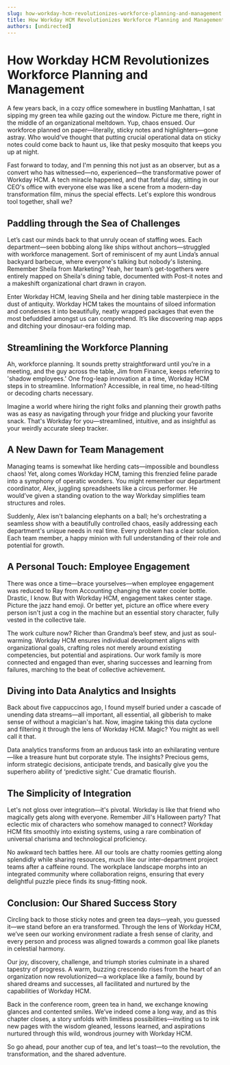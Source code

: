 ```yaml
---
slug: how-workday-hcm-revolutionizes-workforce-planning-and-management
title: How Workday HCM Revolutionizes Workforce Planning and Management
authors: [undirected]
---
```



# How Workday HCM Revolutionizes Workforce Planning and Management

A few years back, in a cozy office somewhere in bustling Manhattan, I sat sipping my green tea while gazing out the window. Picture me there, right in the middle of an organizational meltdown. Yup, chaos ensued. Our workforce planned on paper—literally, sticky notes and highlighters—gone astray. Who would've thought that putting crucial operational data on sticky notes could come back to haunt us, like that pesky mosquito that keeps you up at night.

Fast forward to today, and I'm penning this not just as an observer, but as a convert who has witnessed—no, experienced—the transformative power of Workday HCM. A tech miracle happened, and that fateful day, sitting in our CEO's office with everyone else was like a scene from a modern-day transformation film, minus the special effects. Let's explore this wondrous tool together, shall we? 

## Paddling through the Sea of Challenges

Let’s cast our minds back to that unruly ocean of staffing woes. Each department—seen bobbing along like ships without anchors—struggled with workforce management. Sort of reminiscent of my aunt Linda’s annual backyard barbecue, where everyone's talking but nobody's listening. Remember Sheila from Marketing? Yeah, her team’s get-togethers were entirely mapped on Sheila's dining table, documented with Post-it notes and a makeshift organizational chart drawn in crayon.

Enter Workday HCM, leaving Sheila and her dining table masterpiece in the dust of antiquity. Workday HCM takes the mountains of siloed information and condenses it into beautifully, neatly wrapped packages that even the most befuddled amongst us can comprehend. It’s like discovering map apps and ditching your dinosaur-era folding map.

## Streamlining the Workforce Planning

Ah, workforce planning. It sounds pretty straightforward until you’re in a meeting, and the guy across the table, Jim from Finance, keeps referring to 'shadow employees.' One frog-leap innovation at a time, Workday HCM steps in to streamline. Information? Accessible, in real time, no head-tilting or decoding charts necessary.

Imagine a world where hiring the right folks and planning their growth paths was as easy as navigating through your fridge and plucking your favorite snack. That's Workday for you—streamlined, intuitive, and as insightful as your weirdly accurate sleep tracker. 

## A New Dawn for Team Management

Managing teams is somewhat like herding cats—impossible and boundless chaos! Yet, along comes Workday HCM, taming this frenzied feline parade into a symphony of operatic wonders. You might remember our department coordinator, Alex, juggling spreadsheets like a circus performer. He would’ve given a standing ovation to the way Workday simplifies team structures and roles.

Suddenly, Alex isn't balancing elephants on a ball; he's orchestrating a seamless show with a beautifully controlled chaos, easily addressing each department's unique needs in real time. Every problem has a clear solution. Each team member, a happy minion with full understanding of their role and potential for growth.

## A Personal Touch: Employee Engagement

There was once a time—brace yourselves—when employee engagement was reduced to Ray from Accounting changing the water cooler bottle. Drastic, I know. But with Workday HCM, engagement takes center stage. Picture the jazz hand emoji. Or better yet, picture an office where every person isn't just a cog in the machine but an essential story character, fully vested in the collective tale.

The work culture now? Richer than Grandma’s beef stew, and just as soul-warming. Workday HCM ensures individual development aligns with organizational goals, crafting roles not merely around existing competencies, but potential and aspirations. Our work family is more connected and engaged than ever, sharing successes and learning from failures, marching to the beat of collective achievement.

## Diving into Data Analytics and Insights

Back about five cappuccinos ago, I found myself buried under a cascade of unending data streams—all important, all essential, all gibberish to make sense of without a magician's hat. Now, imagine taking this data cyclone and filtering it through the lens of Workday HCM. Magic? You might as well call it that.

Data analytics transforms from an arduous task into an exhilarating venture—like a treasure hunt but corporate style. The insights? Precious gems, inform strategic decisions, anticipate trends, and basically give you the superhero ability of ‘predictive sight.’ Cue dramatic flourish.

## The Simplicity of Integration

Let's not gloss over integration—it's pivotal. Workday is like that friend who magically gets along with everyone. Remember Jill's Halloween party? That eclectic mix of characters who somehow managed to connect? Workday HCM fits smoothly into existing systems, using a rare combination of universal charisma and technological proficiency. 

No awkward tech battles here. All our tools are chatty roomies getting along splendidly while sharing resources, much like our inter-department project teams after a caffeine round. The workplace landscape morphs into an integrated community where collaboration reigns, ensuring that every delightful puzzle piece finds its snug-fitting nook.

## Conclusion: Our Shared Success Story

Circling back to those sticky notes and green tea days—yeah, you guessed it—we stand before an era transformed. Through the lens of Workday HCM, we’ve seen our working environment radiate a fresh sense of clarity, and every person and process was aligned towards a common goal like planets in celestial harmony.

Our joy, discovery, challenge, and triumph stories culminate in a shared tapestry of progress. A warm, buzzing crescendo rises from the heart of an organization now revolutionized—a workplace like a family, bound by shared dreams and successes, all facilitated and nurtured by the capabilities of Workday HCM.

Back in the conference room, green tea in hand, we exchange knowing glances and contented smiles. We’ve indeed come a long way, and as this chapter closes, a story unfolds with limitless possibilities—inviting us to ink new pages with the wisdom gleaned, lessons learned, and aspirations nurtured through this wild, wondrous journey with Workday HCM. 

So go ahead, pour another cup of tea, and let's toast—to the revolution, the transformation, and the shared adventure.